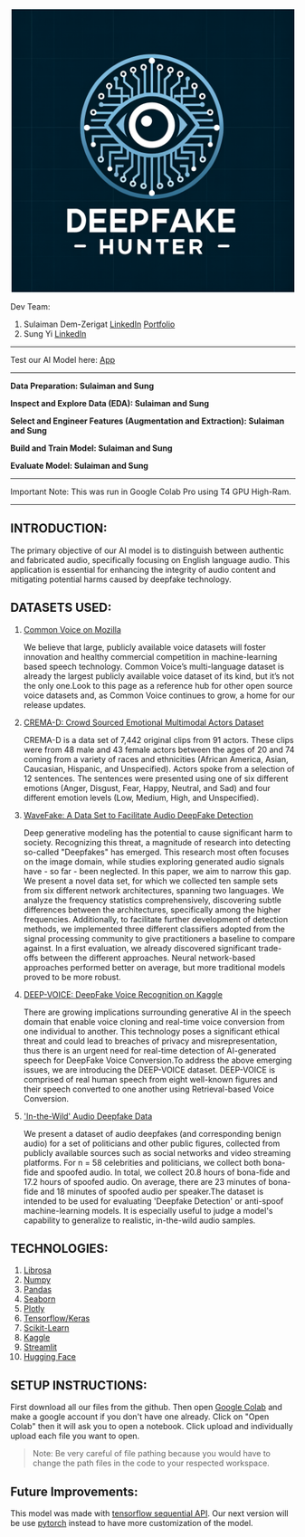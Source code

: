 <div align="center">
    <!-- <h1  align="center" >Deepfake Hunter</h1> -->
    <img src="Image\Deepfake_Hunter.png" alt="Deepfake-Hunter-Logo" width="500" height="">
</div>

Dev Team:

1. Sulaiman Dem-Zerigat
   [LinkedIn](https://www.linkedin.com/in/sulaiman-dem-zerigat-43379a169/)
   [Portfolio](https://sulaiman-dem.github.io/)
2. Sung Yi
   [LinkedIn](https://www.linkedin.com/in/sung-yi-901763192/)

---

Test our AI Model here:
[App](https://huggingface.co/spaces/UW123/Deepfake_Hunter)

---

**Data Preparation: Sulaiman and Sung**

**Inspect and Explore Data (EDA): Sulaiman and Sung**

**Select and Engineer Features (Augmentation and Extraction): Sulaiman and Sung**

**Build and Train Model: Sulaiman and Sung**

**Evaluate Model: Sulaiman and Sung**

---

Important Note: This was run in Google Colab Pro using T4 GPU High-Ram.

---

## INTRODUCTION:

The primary objective of our AI model is to distinguish between authentic and fabricated audio, specifically focusing on English language audio. This application is essential for enhancing the integrity of audio content and mitigating potential harms caused by deepfake technology.

## DATASETS USED:

1. [Common Voice on Mozilla](https://commonvoice.mozilla.org/en/datasets)
   <br />
   <p>We believe that large, publicly available voice datasets will foster innovation and healthy commercial competition in machine-learning based speech technology. Common Voice’s multi-language dataset is already the largest publicly available voice dataset of its kind, but it’s not the only one.Look to this page as a reference hub for other open source voice datasets and, as Common Voice continues to grow, a home for our release updates.</p>

2. [CREMA-D: Crowd Sourced Emotional Multimodal Actors Dataset](https://www.kaggle.com/datasets/ejlok1/cremad)
   <br>
   <p>CREMA-D is a data set of 7,442 original clips from 91 actors. These clips were from 48 male and 43 female actors between the ages of 20 and 74 coming from a variety of races and ethnicities (African America, Asian, Caucasian, Hispanic, and Unspecified). Actors spoke from a selection of 12 sentences. The sentences were presented using one of six different emotions (Anger, Disgust, Fear, Happy, Neutral, and Sad) and four different emotion levels (Low, Medium, High, and Unspecified).</p>

3. [WaveFake: A Data Set to Facilitate Audio DeepFake Detection](https://github.com/RUB-SysSec/WaveFake)
   <br>
   <p>Deep generative modeling has the potential to cause significant harm to society. Recognizing this threat, a magnitude of research into detecting so-called "Deepfakes" has emerged. This research most often focuses on the image domain, while studies exploring generated audio signals have - so far - been neglected. In this paper, we aim to narrow this gap. We present a novel data set, for which we collected ten sample sets from six different network architectures, spanning two languages. We analyze the frequency statistics comprehensively, discovering subtle differences between the architectures, specifically among the higher frequencies. Additionally, to facilitate further development of detection methods, we implemented three different classifiers adopted from the signal processing community to give practitioners a baseline to compare against. In a first evaluation, we already discovered significant trade-offs between the different approaches. Neural network-based approaches performed better on average, but more traditional models proved to be more robust.</p>

4. [DEEP-VOICE: DeepFake Voice Recognition on Kaggle](https://www.kaggle.com/datasets/birdy654/deep-voice-deepfake-voice-recognition/data)
   <br>
   <p>There are growing implications surrounding generative AI in the speech domain that enable voice cloning and real-time voice conversion from one individual to another. This technology poses a significant ethical threat and could lead to breaches of privacy and misrepresentation, thus there is an urgent need for real-time detection of AI-generated speech for DeepFake Voice Conversion.To address the above emerging issues, we are introducing the DEEP-VOICE dataset. DEEP-VOICE is comprised of real human speech from eight well-known figures and their speech converted to one another using Retrieval-based Voice Conversion.</p>

5. ['In-the-Wild' Audio Deepfake Data](https://deepfake-demo.aisec.fraunhofer.de/in_the_wild)
   <br>
   <p>We present a dataset of audio deepfakes (and corresponding benign audio) for a set of politicians and other public figures, collected from publicly available sources such as social networks and video streaming platforms. For n = 58 celebrities and politicians, we collect both bona-fide and spoofed audio. In total, we collect 20.8 hours of bona-fide and 17.2 hours of spoofed audio. On average, there are 23 minutes of bona-fide and 18 minutes of spoofed audio per speaker.The dataset is intended to be used for evaluating 'Deepfake Detection' or anti-spoof machine-learning models. It is especially useful to judge a model's capability to generalize to realistic, in-the-wild audio samples.</p>

## TECHNOLOGIES:

1. [Librosa](https://librosa.org)
2. [Numpy](https://numpy.org/)
3. [Pandas](https://pandas.pydata.org/)
4. [Seaborn](https://seaborn.pydata.org/)
5. [Plotly](https://plotly.com/)
6. [Tensorflow/Keras](https://www.tensorflow.org/)
7. [Scikit-Learn](https://scikit-learn.org/stable/)
8. [Kaggle](https://www.kaggle.com/)
9. [Streamlit](https://streamlit.io/)
10. [Hugging Face](https://huggingface.co/)

## SETUP INSTRUCTIONS:

First download all our files from the github. Then open [Google Colab](https://colab.google) and make a google account if you don't have one already. Click on "Open Colab" then it will ask you to open a notebook. Click upload and individually upload each file you want to open.

> Note: Be very careful of file pathing because you would have to change the path files in the code to your respected workspace.

## Future Improvements:

This model was made with [tensorflow sequential API](https://www.tensorflow.org/api_docs/python/tf/keras/Sequential). Our next version will be use [pytorch](https://pytorch.org) instead to have more customization of the model.
